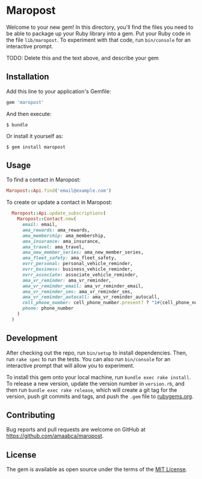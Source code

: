 # Maropost

Welcome to your new gem! In this directory, you'll find the files you need to be able to package up your Ruby library into a gem. Put your Ruby code in the file `lib/maropost`. To experiment with that code, run `bin/console` for an interactive prompt.

TODO: Delete this and the text above, and describe your gem

## Installation

Add this line to your application's Gemfile:

```ruby
gem 'maropost'
```

And then execute:

    $ bundle

Or install it yourself as:

    $ gem install maropost

## Usage

To find a contact in Maropost:
``` ruby
Maropost::Api.find('email@example.com')
```

To create or update a contact in Maropost:
```ruby
  Maropost::Api.update_subscriptions(
    Maropost::Contact.new(
      email: email,
      ama_rewards: ama_rewards,
      ama_membership: ama_membership,
      ama_insurance: ama_insurance,
      ama_travel: ama_travel,
      ama_new_member_series: ama_new_member_series,
      ama_fleet_safety: ama_fleet_safety,
      ovrr_personal: personal_vehicle_reminder,
      ovrr_business: business_vehicle_reminder,
      ovrr_associate: associate_vehicle_reminder,
      ama_vr_reminder: ama_vr_reminder,
      ama_vr_reminder_email: ama_vr_reminder_email,
      ama_vr_reminder_sms: ama_vr_reminder_sms,
      ama_vr_reminder_autocall: ama_vr_reminder_autocall,
      cell_phone_number: cell_phone_number.present? ? "1#{cell_phone_number}" : '',
      phone: phone_number
    )
  )
```

## Development

After checking out the repo, run `bin/setup` to install dependencies. Then, run `rake spec` to run the tests. You can also run `bin/console` for an interactive prompt that will allow you to experiment.

To install this gem onto your local machine, run `bundle exec rake install`. To release a new version, update the version number in `version.rb`, and then run `bundle exec rake release`, which will create a git tag for the version, push git commits and tags, and push the `.gem` file to [rubygems.org](https://rubygems.org).

## Contributing

Bug reports and pull requests are welcome on GitHub at https://github.com/amaabca/maropost.


## License

The gem is available as open source under the terms of the [MIT License](http://opensource.org/licenses/MIT).

